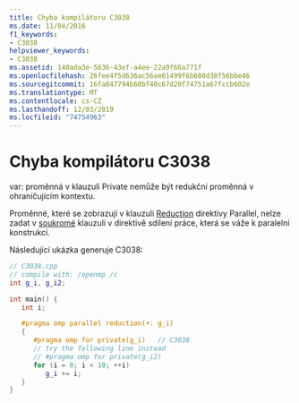 ```yaml
---
title: Chyba kompilátoru C3038
ms.date: 11/04/2016
f1_keywords:
- C3038
helpviewer_keywords:
- C3038
ms.assetid: 140ada3e-5636-43ef-a4ee-22a9f66a771f
ms.openlocfilehash: 26fee4f5d636ac56ae01499f6b600d38f56bbe46
ms.sourcegitcommit: 16fa847794b60bf40c67d20f74751a67fccb602e
ms.translationtype: MT
ms.contentlocale: cs-CZ
ms.lasthandoff: 12/03/2019
ms.locfileid: "74754963"
---
```

# <a name="compiler-error-c3038"></a>Chyba kompilátoru C3038

var: proměnná v klauzuli Private nemůže být redukční proměnná v ohraničujícím kontextu.

Proměnné, které se zobrazují v klauzuli [Reduction](../../parallel/openmp/reference/reduction.md) direktivy Parallel, nelze zadat v [soukromé](../../parallel/openmp/reference/private-openmp.md) klauzuli v direktivě sdílení práce, která se váže k paralelní konstrukci.

Následující ukázka generuje C3038:

```cpp
// C3038.cpp
// compile with: /openmp /c
int g_i, g_i2;

int main() {
   int i;

   #pragma omp parallel reduction(+: g_i)
   {
      #pragma omp for private(g_i)   // C3038
      // try the following line instead
      // #pragma omp for private(g_i2)
      for (i = 0; i < 10; ++i)
         g_i += i;
   }
}
```
